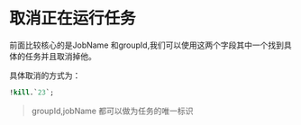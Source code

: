 # 取消正在运行任务

前面比较核心的是JobName 和groupId,我们可以使用这两个字段其中一个找到具体的任务并且取消掉他。

具体取消的方式为：

```sql
!kill.`23`; 
```

> groupId,jobName 都可以做为任务的唯一标识

